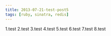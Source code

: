 ```yaml
---
title: 2013-07-21-test-post5
tags: [ruby, sinatra, redis]
---
```


1.test
2.test
3.test
4.test
5.test
6.test
7.test
8.test